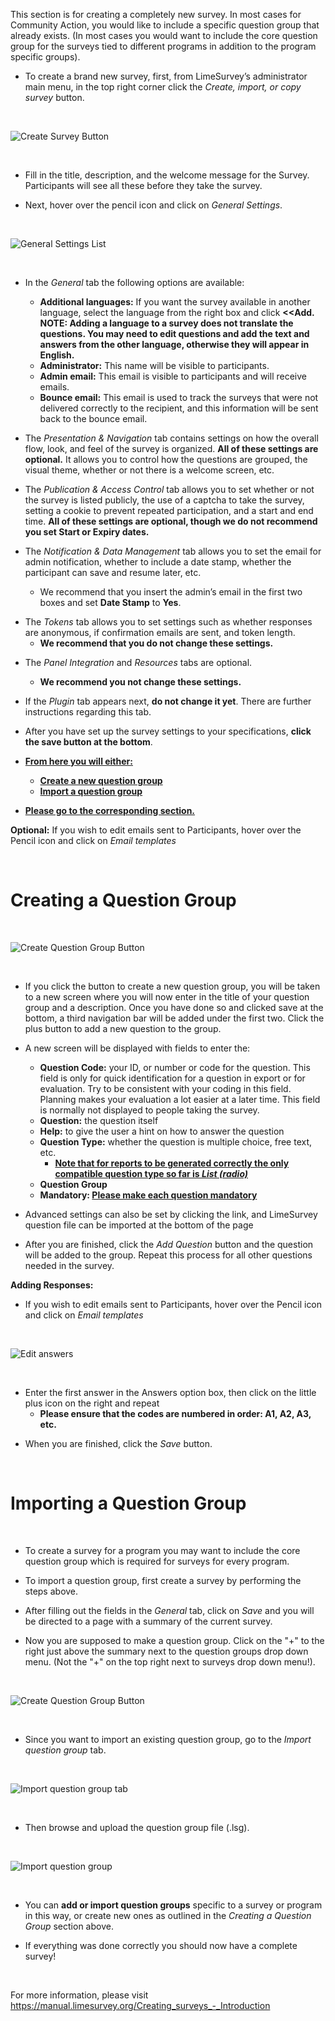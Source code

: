 This section is for creating a completely new survey. In most cases for Community Action, you would like to include a specific question group that already exists. (In most cases you would want to include the core question group for the surveys tied to different programs in addition to the program specific groups).

* To create a brand new survey, first, from LimeSurvey’s administrator main menu, in the top right corner click the _Create, import, or copy survey_ button.

<br />

![Create Survey Button](../../img/create-survey.png)

<br />

* Fill in the title, description, and the welcome message for the Survey. Participants will see all these before they take the survey.

* Next, hover over the pencil icon and click on _General Settings_. 

<br />

![General Settings List](../../img/general-settings-list.png)

<br />

* In the _General_ tab the following options are available:

	* **Additional languages:** If you want the survey available in another language, select the language from the right box and click **<<Add. NOTE: Adding a language to a survey does not translate the questions. You may need to edit questions and add the text and answers from the other language, otherwise they will appear in English.**
	* **Administrator:** This name will be visible to participants.
	* **Admin email:** This email is visible to participants and will receive emails.
	* **Bounce email:** This email is used to track the surveys that were not delivered correctly to the recipient, and this information will be sent back to the bounce email.

<p></p>

* The _Presentation & Navigation_ tab contains settings on how the overall flow, look, and feel of the survey is organized.  **All of these settings are optional.**  It allows you to control how the questions are grouped, the visual theme, whether or not there is a welcome screen, etc. 

* The _Publication & Access Control_ tab allows you to set whether or not the survey is listed publicly, the use of a captcha to take the survey, setting a cookie to prevent repeated participation, and a start and end time.  **All of these settings are optional, though we do not recommend you set Start or Expiry dates.**

* The _Notification & Data Management_ tab allows you to set the  email for admin notification, whether to include a date stamp,  whether the participant can save and resume later, etc.
	* We recommend that you insert the admin’s email in the first two boxes and set **Date Stamp** to **Yes**.

<p></p>

* The _Tokens_ tab allows you to set settings such as  whether responses are anonymous, if confirmation emails are sent, and token length.
	* **We recommend that you do not change these settings.**

<p></p>

* The _Panel Integration_ and _Resources_ tabs are optional.
	* **We recommend you not change these settings.**

* If the _Plugin_ tab appears next, **do not change it yet**. There are further instructions regarding this tab.

* After you have set up the survey settings to your specifications, **click the save button at the bottom**.

* **<u>From here you will either:</u>**
	* **<a href="#create">Create a new question group</a>**
	* **<a href="#import">Import a question group</a>**
* **<u>Please go to the corresponding section.</u>**

**Optional:** If you wish to edit emails sent to Participants, hover over the Pencil icon and click on _Email templates_

<br />

<h1><a name="create">Creating a Question Group</a></h1>

<br />

![Create Question Group Button](../../img/create-question-group.png)

<br />

* If you click the button to create a new question group, you will be taken to a new screen where you will now enter in the title of your question group and a description. Once you have done so and clicked save at the bottom, a third navigation bar will be added under the first two. Click the plus button to add a new question to the group.

* A new screen will be displayed with fields to enter the:

	* **Question Code:** your ID, or number or code for the question. This field is only for quick identification for a question in export or for evaluation. Try to be consistent with your coding in this field. Planning makes your evaluation a lot easier at a later time. This field is normally not displayed to people taking the survey.
	* **Question:** the question itself
	* **Help:** to give the user a hint on how to answer the question
	* **Question Type:** whether the question is multiple choice, free text, etc.
		* **<u>Note that for reports to be generated correctly the only compatible question type so far is _List (radio)_</u>**
	* **Question Group**
	* **Mandatory: <u>Please make each question mandatory</u>**

<p></p>

* Advanced settings can also be set by clicking the link, and LimeSurvey question file can be imported  at the bottom of the page

* After you are finished, click the _Add Question_ button and the question will be added to the group. Repeat this process for all other questions needed in the survey.

**Adding Responses:** 
* If you wish to edit emails sent to Participants, hover over the Pencil icon and click on _Email templates_

<br />

![Edit answers](../../img/answers.png)

<br />

* Enter the first answer in the Answers option box, then click on the little plus icon on the right and repeat
	* **Please ensure that the codes are numbered in order: A1, A2, A3, etc.**

<p></p>

* When you are finished, click the _Save_ button.

<br />

<h1 style="text-decoration:none;"><a name="import">Importing a Question Group</a></h1>

<br />

* To create a survey for a program you may want to include the core question group which is required for surveys for every program.

* To import a question group, first create a survey by performing the steps above.

* After filling out the fields in the _General_ tab, click on _Save_ and you will be directed to a page with a summary of the current survey.

* Now you are supposed to make a question group. Click on the "+" to the right just above the summary next to the question groups drop down menu. (Not the "+" on the top right next to surveys drop down menu!).

<br />

![Create Question Group Button](../../img/create-question-group.png)

<br />

* Since you want to import an existing question group, go to the _Import question group_ tab.

<br />

![Import question group tab](../../img/question-group-tab.png)

<br />

* Then browse and upload the question group file (.lsg).

<br />

![Import question group](../../img/import-question-group.png)

<br />

* You can **add or import question groups** specific to a survey or program in this way, or create new ones as outlined in the _Creating a Question Group_ section above.

* If everything was done correctly you should now have a complete survey!

<br />

For more information, please visit https://manual.limesurvey.org/Creating_surveys_-_Introduction